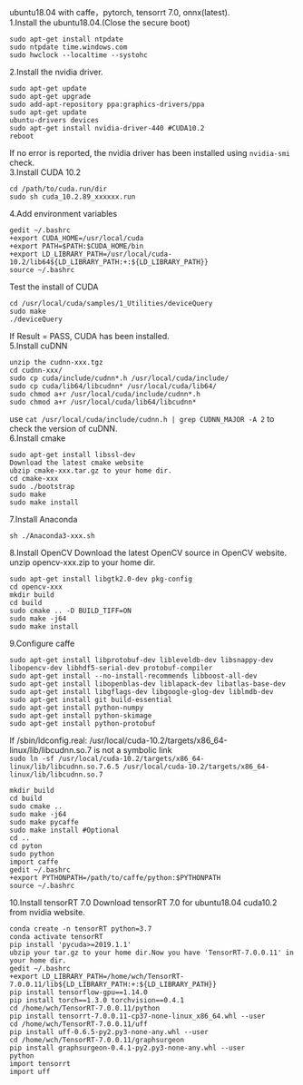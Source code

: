 ubuntu18.04 with caffe，pytorch, tensorrt 7.0, onnx(latest).  
1.Install the ubuntu18.04.(Close the secure boot)  
```
sudo apt-get install ntpdate  
sudo ntpdate time.windows.com  
sudo hwclock --localtime --systohc  
```
2.Install the nvidia driver.

```
sudo apt-get update
sudo apt-get upgrade
sudo add-apt-repository ppa:graphics-drivers/ppa
sudo apt-get update
ubuntu-drivers devices
sudo apt-get install nvidia-driver-440 #CUDA10.2
reboot
```

If no error is reported, the nvidia driver has been installed
using `nvidia-smi` check.  
3.Install CUDA 10.2

```
cd /path/to/cuda.run/dir
sudo sh cuda_10.2.89_xxxxxx.run
```

4.Add environment variables

```
gedit ~/.bashrc
+export CUDA_HOME=/usr/local/cuda
+export PATH=$PATH:$CUDA_HOME/bin
+export LD_LIBRARY_PATH=/usr/local/cuda-10.2/lib64${LD_LIBRARY_PATH:+:${LD_LIBRARY_PATH}}
source ~/.bashrc
```

Test the install of CUDA

```
cd /usr/local/cuda/samples/1_Utilities/deviceQuery 
sudo make
./deviceQuery
```

If Result = PASS, CUDA has been installed.  
5.Install cuDNN

```
unzip the cudnn-xxx.tgz
cd cudnn-xxx/
sudo cp cuda/include/cudnn*.h /usr/local/cuda/include/ 
sudo cp cuda/lib64/libcudnn* /usr/local/cuda/lib64/ 
sudo chmod a+r /usr/local/cuda/include/cudnn*.h 
sudo chmod a+r /usr/local/cuda/lib64/libcudnn*
```

use `cat /usr/local/cuda/include/cudnn.h | grep CUDNN_MAJOR -A 2` to check the version of cuDNN.  
6.Install cmake

```
sudo apt-get install libssl-dev
Download the latest cmake website
ubzip cmake-xxx.tar.gz to your home dir.
cd cmake-xxx
sudo ./bootstrap
sudo make
sudo make install
```

7.Install Anaconda

```
sh ./Anaconda3-xxx.sh
```

8.Install OpenCV
Download the latest OpenCV source in OpenCV website.
unzip opencv-xxx.zip to your home dir.

```
sudo apt-get install libgtk2.0-dev pkg-config  
cd opencv-xxx
mkdir build
cd build
sudo cmake .. -D BUILD_TIFF=ON  
sudo make -j64
sudo make install
```

9.Configure caffe

```
sudo apt-get install libprotobuf-dev libleveldb-dev libsnappy-dev libopencv-dev libhdf5-serial-dev protobuf-compiler
sudo apt-get install --no-install-recommends libboost-all-dev
sudo apt-get install libopenblas-dev liblapack-dev libatlas-base-dev
sudo apt-get install libgflags-dev libgoogle-glog-dev liblmdb-dev
sudo apt-get install git build-essential
sudo apt-get install python-numpy
sudo apt-get install python-skimage
sudo apt-get install python-protobuf
```

If /sbin/ldconfig.real: /usr/local/cuda-10.2/targets/x86_64-linux/lib/libcudnn.so.7 is not a symbolic link  
`sudo ln -sf /usr/local/cuda-10.2/targets/x86_64-linux/lib/libcudnn.so.7.6.5 /usr/local/cuda-10.2/targets/x86_64-linux/lib/libcudnn.so.7`

```
mkdir build
cd build
sudo cmake ..
sudo make -j64
sudo make pycaffe
sudo make install #Optional
cd ..
cd pyton
sudo python
import caffe
gedit ~/.bashrc
+export PYTHONPATH=/path/to/caffe/python:$PYTHONPATH
source ~/.bashrc
```

10.Install tensorRT 7.0
Download tensorRT 7.0 for ubuntu18.04 cuda10.2 from nvidia website.

```
conda create -n tensorRT python=3.7
conda activate tensorRT
pip install 'pycuda>=2019.1.1'
ubzip your tar.gz to your home dir.Now you have 'TensorRT-7.0.0.11' in your home dir.
gedit ~/.bashrc
+export LD_LIBRARY_PATH=/home/wch/TensorRT-7.0.0.11/lib${LD_LIBRARY_PATH:+:${LD_LIBRARY_PATH}}
pip install tensorflow-gpu==1.14.0
pip install torch==1.3.0 torchvision==0.4.1
cd /home/wch/TensorRT-7.0.0.11/python
pip install tensorrt-7.0.0.11-cp37-none-linux_x86_64.whl --user
cd /home/wch/TensorRT-7.0.0.11/uff
pip install uff-0.6.5-py2.py3-none-any.whl --user
cd /home/wch/TensorRT-7.0.0.11/graphsurgeon
pip install graphsurgeon-0.4.1-py2.py3-none-any.whl --user
python
import tensorrt
import uff
```

